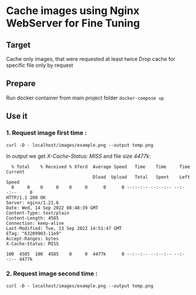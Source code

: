 # Cache images using Nginx WebServer for Fine Tuning 
## Target 
Cache only images, that were requested at least twice 
Drop cache for specific file only by request 
 
## Prepare 
Run docker container from main project folder 
`docker-compose up`

## Use it 
### 1. Request image first time :
`curl -D - localhost/images/example.png --output temp.png` 
 
In output we get *X-Cache-Status: MISS* and file size *4477k*:
```
  % Total    % Received % Xferd  Average Speed   Time    Time     Time  Current
                                 Dload  Upload   Total   Spent    Left  Speed
  0     0    0     0    0     0      0      0 --:--:-- --:--:-- --:--:--     0
HTTP/1.1 200 OK
Server: nginx/1.21.6
Date: Wed, 14 Sep 2022 08:48:39 GMT
Content-Type: text/plain
Content-Length: 4585
Connection: keep-alive
Last-Modified: Tue, 13 Sep 2022 14:51:47 GMT
ETag: "63209903-11e9"
Accept-Ranges: bytes
X-Cache-Status: MISS

100  4585  100  4585    0     0  4477k      0 --:--:-- --:--:-- --:--:-- 4477k
```
 
### 2. Request image second time :
`curl -D - localhost/images/example.png --output temp.png` 
 

